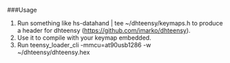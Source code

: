 ###Usage
1. Run something like hs-datahand | tee ~/dhteensy/keymaps.h to produce a header for dhteensy (https://github.com/imarko/dhteensy).
2. Use it to compile with your keymap embedded.
3. Run teensy_loader_cli -mmcu=at90usb1286 -w ~/dhteensy/dhteensy.hex
